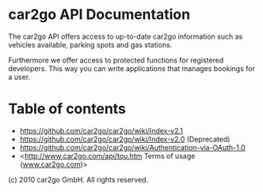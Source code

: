 
# car2go API Documentation
The car2go API offers access to up-to-date car2go information such as vehicles available, parking spots and gas stations. 

Furthermore we offer access to protected functions for registered developers. This way you can write applications that manages bookings for a user.

# Table of contents
* <https://github.com/car2go/car2go/wiki/Index-v2.1>
* <https://github.com/car2go/car2go/wiki/Index-v2.0> (Deprecated)
* <https://github.com/car2go/car2go/wiki/Authentication-via-OAuth-1.0>
* <http://www.car2go.com/api/tou.htm Terms of usage (www.car2go.com)>

(c) 2010 car2go GmbH. All rights reserved.
